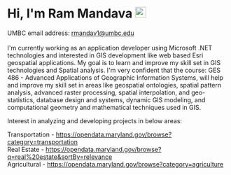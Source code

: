 # Hi, I'm Ram Mandava <img src="https://media.giphy.com/media/hvRJCLFzcasrR4ia7z/giphy.gif" width="25px">

UMBC email address: rmandav1@umbc.edu
<br>
<br>
I'm currently working as an application developer using Microsoft .NET technologies and interested in GIS development like web based Esri geospatial applications. My goal is to learn and improve my skill set in GIS technologies and Spatial analysis. I'm very confident that the course: GES 486 - Advanced Applications of Geographic Information Systems, will help and improve my skill set in areas like geospatial ontologies, spatial pattern analysis, advanced raster processing, spatial interpolation, and geo-statistics, database design and systems, dynamic GIS modeling, and computational geometry and mathematical techniques used in GIS.

Interest in analyzing and developing projects in below areas:

Transportation - https://opendata.maryland.gov/browse?category=transportation<br>
Real Estate - https://opendata.maryland.gov/browse?q=real%20estate&sortBy=relevance<br>
Agricultural - https://opendata.maryland.gov/browse?category=agriculture<br> 





